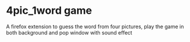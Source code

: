 # 4pic_1word game 
A firefox extension to guess the word from four pictures, play the game in both background and pop window with sound effect
